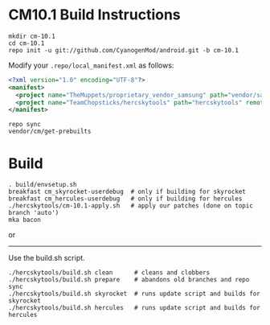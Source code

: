CM10.1 Build Instructions
=======================
```
mkdir cm-10.1
cd cm-10.1
repo init -u git://github.com/CyanogenMod/android.git -b cm-10.1
```

Modify your `.repo/local_manifest.xml` as follows:

```xml
<?xml version="1.0" encoding="UTF-8"?>
<manifest>
  <project name="TheMuppets/proprietary_vendor_samsung" path="vendor/samsung" remote="github" />
  <project name="TeamChopsticks/hercskytools" path="hercskytools" remote="github" revision="master" />
</manifest>
```

```
repo sync
vendor/cm/get-prebuilts
```

Build
=====

```
. build/envsetup.sh
breakfast cm_skyrocket-userdebug  # only if building for skyrocket
breakfast cm_hercules-userdebug   # only if building for hercules
./hercskytools/cm-10.1-apply.sh   # apply our patches (done on topic branch 'auto')
mka bacon
```

or

---
Use the build.sh script.

```
./hercskytools/build.sh clean      # cleans and clobbers
./hercskytools/build.sh prepare    # abandons old branches and repo sync
./hercskytools/build.sh skyrocket  # runs update script and builds for skyrocket
./hercskytools/build.sh hercules   # runs update script and builds for hercules
```
